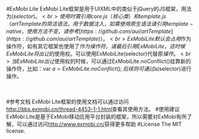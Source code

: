 #ExMobi Lite
ExMobi Lite框架是用于UIXML中的类似于jQuery的JS框架，用法为$(selector)。<br>
使用时需引用core.js（核心类）和template.js（artTemplate的简洁语法，用于数据注入，如需使用原生语法请引用template-native，使用方法不变，请参考[https://github.com/aui/artTemplate](https://github.com/aui/artTemplate)）。<br>
ExMobi Lite默认会占用$作为操作符，如有其它框架也使用了$作为操作符，请最后引用ExMobi Lite，这时候ExMobi Lite将出让$的使用权。可以使用ExMobiLite(selector)代替原$操作。<br>
当ExMobi Lite出让$使用权的时候，可以通过ExMobiLite.noConflict()挂靠新的操作符，比如：var $a = ExMobiLite.noConflict();后续则可通过$a(selector)进行操作。<br>
<br><br>


#参考文档
ExMobi Lite框架的使用文档可以通过访问<http://bbs.exmobi.cn/thread-4453-1-1.html>查看其使用方法。
#使用建议
ExMobi Lite是基于ExMobi移动应用平台封装的框架，所以需要对ExMobi有所了解，可以通过访问<http://www.exmobi.cn/>获得更多帮助
#License
The MIT license.
<br>
